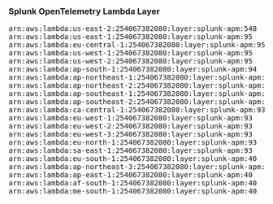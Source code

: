 <h3>Splunk OpenTelemetry Lambda Layer</h3>

<pre>
arn:aws:lambda:us-east-2:254067382080:layer:splunk-apm:548
arn:aws:lambda:us-east-1:254067382080:layer:splunk-apm:95
arn:aws:lambda:eu-central-1:254067382080:layer:splunk-apm:95
arn:aws:lambda:us-west-1:254067382080:layer:splunk-apm:95
arn:aws:lambda:us-west-2:254067382080:layer:splunk-apm:95
arn:aws:lambda:ap-south-1:254067382080:layer:splunk-apm:94
arn:aws:lambda:ap-northeast-1:254067382080:layer:splunk-apm:94
arn:aws:lambda:ap-northeast-2:254067382080:layer:splunk-apm:94
arn:aws:lambda:ap-southeast-1:254067382080:layer:splunk-apm:94
arn:aws:lambda:ap-southeast-2:254067382080:layer:splunk-apm:93
arn:aws:lambda:ca-central-1:254067382080:layer:splunk-apm:93
arn:aws:lambda:eu-west-1:254067382080:layer:splunk-apm:93
arn:aws:lambda:eu-west-2:254067382080:layer:splunk-apm:93
arn:aws:lambda:eu-west-3:254067382080:layer:splunk-apm:93
arn:aws:lambda:eu-north-1:254067382080:layer:splunk-apm:93
arn:aws:lambda:sa-east-1:254067382080:layer:splunk-apm:93
arn:aws:lambda:eu-south-1:254067382080:layer:splunk-apm:40
arn:aws:lambda:ap-northeast-3:254067382080:layer:splunk-apm:40
arn:aws:lambda:ap-east-1:254067382080:layer:splunk-apm:40
arn:aws:lambda:af-south-1:254067382080:layer:splunk-apm:40
arn:aws:lambda:me-south-1:254067382080:layer:splunk-apm:40
</pre>
